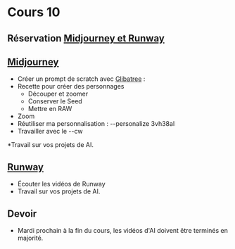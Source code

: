 # Cours 10



## Réservation [Midjourney et Runway](https://teamup.com/ks3j4jwsg8wvik7eh5)


## [Midjourney](ai/midjourney.md)
* Créer un prompt de scratch avec [Glibatree](https://chatgpt.com/g/g-hfOosvOH7-glibatree-consistent-character-assistant) : <br>
* Recette pour créer des personnages<br>
  * Découper et zoomer
  * Conserver le Seed<br>
  * Mettre en RAW<br>
* Zoom
* Réutiliser ma personnalisation : --personalize 3vh38al<br>
* Travailler avec le --cw<br>

*Travail sur vos projets de AI.<br>

## [Runway](ai/runway.md) 
* Écouter les vidéos de Runway <br>
* Travail sur vos projets de AI.<br>


## Devoir
* Mardi prochain à la fin du cours, les vidéos d'AI doivent être terminés en majorité.<br>

